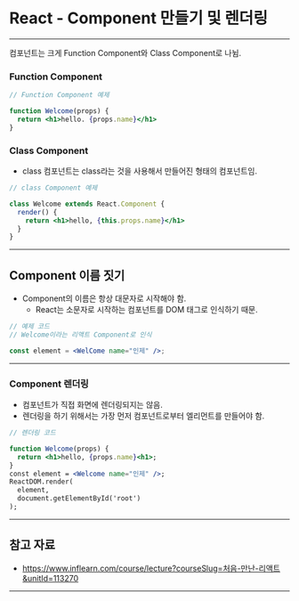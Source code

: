 # React - Component 만들기 및 렌더링

------

컴포넌트는 크게 Function Component와 Class Component로 나뉨.

### Function Component

```jsx
// Function Component 예제

function Welcome(props) {
  return <h1>hello. {props.name}</h1>
}
```

### Class Component

- class 컴포넌트는 class라는 것을 사용해서 만들어진 형태의 컴포넌트임.

```jsx
// class Component 예제

class Welcome extends React.Component {
  render() {
    return <h1>hello, {this.props.name}</h1>
  }
}
```

------

## Component 이름 짓기

- Component의 이름은 항상 대문자로 시작해야 함.
  - React는 소문자로 시작하는 컴포넌트를 DOM 태그로 인식하기 때문.

```jsx
// 예제 코드
// Welcome이라는 리액트 Component로 인식

const element = <WelCome name="인제" />;
```

------

### Component 렌더링

- 컴포넌트가 직접 화면에 렌더링되지는 않음.
- 렌더링을 하기 위해서는 가장 먼저 컴포넌트로부터 엘리먼트를 만들어야 함.

```jsx
// 렌더링 코드

function Welcome(props) {
  return <h1>hello, {props.name}<h1>;
}
const element = <Welcome name="인제" />;
ReactDOM.render(
  element,
  document.getElementById('root')
);
```

------

## 참고 자료

- https://www.inflearn.com/course/lecture?courseSlug=처음-만난-리액트&unitId=113270

------
